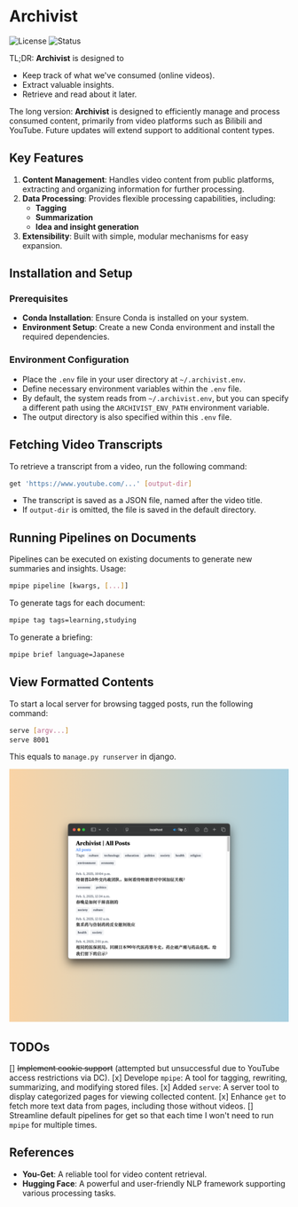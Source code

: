 # Archivist

![License](https://img.shields.io/badge/license-MIT-purple)
![Status](https://img.shields.io/badge/status-under_development-lightgray)

TL;DR: **Archivist** is designed to
- Keep track of what we've consumed (online videos).
- Extract valuable insights.
- Retrieve and read about it later.

The long version: **Archivist** is designed to efficiently manage and process consumed content, primarily from video platforms such as Bilibili and YouTube. Future updates will extend support to additional content types.

## Key Features

1. **Content Management**: Handles video content from public platforms, extracting and organizing information for further processing.
2. **Data Processing**: Provides flexible processing capabilities, including:
   - **Tagging**
   - **Summarization**
   - **Idea and insight generation**
3. **Extensibility**: Built with simple, modular mechanisms for easy expansion.

## Installation and Setup

### Prerequisites
- **Conda Installation**: Ensure Conda is installed on your system.
- **Environment Setup**: Create a new Conda environment and install the required dependencies.

### Environment Configuration
- Place the `.env` file in your user directory at `~/.archivist.env`.
- Define necessary environment variables within the `.env` file.
- By default, the system reads from `~/.archivist.env`, but you can specify a different path using the `ARCHIVIST_ENV_PATH` environment variable.
- The output directory is also specified within this `.env` file.

## Fetching Video Transcripts

To retrieve a transcript from a video, run the following command:

```bash
get 'https://www.youtube.com/...' [output-dir]
```

- The transcript is saved as a JSON file, named after the video title.
- If `output-dir` is omitted, the file is saved in the default directory.

## Running Pipelines on Documents

Pipelines can be executed on existing documents to generate new summaries and insights. Usage:

```bash
mpipe pipeline [kwargs, [...]]
```

To generate tags for each document:

```bash
mpipe tag tags=learning,studying
```

To generate a briefing:

```bash
mpipe brief language=Japanese
```

## View Formatted Contents

To start a local server for browsing tagged posts, run the following command:

```bash
serve [argv...]
serve 8001
```

This equals to `manage.py runserver` in django.

![Server](./images/serve.png)

## TODOs

[] ~~Implement cookie support~~ (attempted but unsuccessful due to YouTube access restrictions via DC).
[x] Develope `mpipe`: A tool for tagging, rewriting, summarizing, and modifying stored files.
[x] Added `serve`: A server tool to display categorized pages for viewing collected content.
[x] Enhance `get` to fetch more text data from pages, including those without videos.
[] Streamline default pipelines for get so that each time I won't need to run `mpipe` for multiple times.


## References

- **You-Get**: A reliable tool for video content retrieval.
- **Hugging Face**: A powerful and user-friendly NLP framework supporting various processing tasks.
